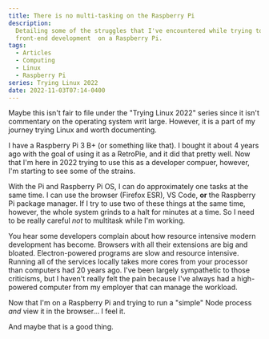 ```yaml
---
title: There is no multi-tasking on the Raspberry Pi
description:
  Detailing some of the struggles that I've encountered while trying to do
  front-end development  on a Raspberry Pi.
tags:
  - Articles
  - Computing
  - Linux
  - Raspberry Pi
series: Trying Linux 2022
date: 2022-11-03T07:14-0400
---
```


Maybe this isn't fair to file under the "Trying Linux 2022" series since it
isn't commentary on the operating system writ large. However, it is a part of my
journey trying Linux and worth documenting.

I have a Raspberry Pi 3 B+ (or something like that). I bought it about 4 years
ago with the goal of using it as a RetroPie, and it did that pretty well. Now
that I'm here in 2022 trying to use this as a developer compuer, however, I'm
starting to see some of the strains.

With the Pi and Raspberry Pi OS, I can do approximately one tasks at the same
time. I can use the browser (Firefox ESR), VS Code, **or** the Raspberry Pi
package manager. If I try to use two of these things at the same time, however,
the whole system grinds to a halt for minutes at a time. So I need to be really
careful _not_ to multitask while I'm working.

You hear some developers complain about how resource intensive modern
development has become. Browsers with all their extensions are big and bloated.
Electron-powered programs are slow and resource intensive. Running all of the
services locally takes more cores from your processor than computers had 20
years ago. I've been largely sympathetic to those criticisms, but I haven't
really felt the pain because I've always had a high-powered computer from my
employer that can manage the workload.

Now that I'm on a Raspberry Pi and trying to run a "simple" Node process _and_
view it in the browser... I feel it.

And maybe that is a good thing.
